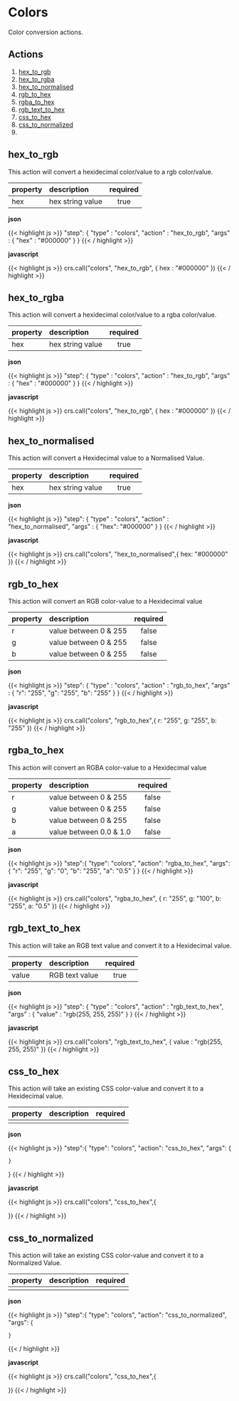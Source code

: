 # Colors

Color conversion actions.

## Actions
1. [hex_to_rgb](#hex_to_rgb)
2. [hex_to_rgba](#hex_to_rgba)
3. [hex_to_normalised](#hex_to_normalised)
4. [rgb_to_hex](#rgb_to_hex)
5. [rgba_to_hex](#rgba_to_hex)
6. [rgb_text_to_hex](#rgb_text_to_hex)
7. [css_to_hex](#css_to_hex)
8. [css_to_normalized](#css_to_normalized)
9. [](#)

## hex_to_rgb
This action will convert a hexidecimal color/value to a rgb color/value.

| property | description      | required |
|:---------|:-----------------| :--------: |
| hex      | hex string value | true |

**json**

{{< highlight js >}}
"step": {
    "type" : "colors",
    "action" : "hex_to_rgb",
    "args" : {
        "hex" : "#000000"
    }
}
{{< / highlight >}}


**javascript**

{{< highlight js >}}
crs.call("colors", "hex_to_rgb", {
    hex : "#000000"
})
{{< / highlight >}}


## hex_to_rgba
This action will convert a hexidecimal color/value to a rgba color/value.

| property | description      | required |
|:---------|:-----------------| :--------: |
| hex      | hex string value | true |

**json**

{{< highlight js >}}
"step": {
"type" : "colors",
"action" : "hex_to_rgb",
"args" : {
"hex" : "#000000"
}
}
{{< / highlight >}}


**javascript**

{{< highlight js >}}
crs.call("colors", "hex_to_rgb", {
hex : "#000000"
})
{{< / highlight >}}



## hex_to_normalised
This action will convert a Hexidecimal value to a Normalised Value.

| property | description      | required |
|:---------|:-----------------| :--------: |
| hex      | hex string value | true |


**json**

{{< highlight js >}}
"step": {
    "type" : "colors",
    "action" : "hex_to_normalised",
    "args" : {
        "hex": "#000000"
    }
}
{{< / highlight >}}

**javascript**

{{< highlight js >}}
crs.call("colors", "hex_to_normalised",{
    hex: "#000000"
})
{{< / highlight >}}



## rgb_to_hex
This action will convert an RGB color-value to a Hexidecimal value

| property | description           | required |
|:---------|:----------------------|:--------:|
| r        | value between 0 & 255 |  false   |
| g        | value between 0 & 255 |  false   |
| b        | value between 0 & 255 |  false   |

**json**

{{< highlight js >}}
"step": {
    "type" : "colors",
    "action" : "rgb_to_hex",
    "args" : {
        "r": "255",
        "g": "255",
        "b": "255"
    }
}
{{< / highlight >}}


**javascript**

{{< highlight js >}}
crs.call("colors", "rgb_to_hex",{
    r: "255",
    g: "255",
    b: "255"
    })
{{< / highlight >}}


## rgba_to_hex
This action will convert an RGBA color-value to a Hexidecimal value

| property | description             | required |
|:---------|:------------------------| :--------: |
| r        | value between 0 & 255   |  false   |
| g        | value between 0 & 255   |  false   |
| b        | value between 0 & 255   |  false   |
| a        | value between 0.0 & 1.0 |  false   |

**json**

{{< highlight js >}}
"step":{
    "type": "colors",
    "action": "rgba_to_hex",
    "args": {
        "r": "255",
        "g": "0",
        "b": "255",
        "a": "0.5"
    }
}
{{< / highlight >}}


**javascript**

{{< highlight js >}}
crs.call("colors", "rgba_to_hex", {
    r: "255",
    g: "100",
    b: "255",
    a: "0.5"
})
{{< / highlight >}}


## rgb_text_to_hex
This action will take an RGB text value and convert it to a Hexidecimal value.


| property | description    | required |
|:---------|:---------------| :--------: |
| value    | RGB text value | true |

**json**

{{< highlight js >}}
"step": {
    "type" : "colors",
    "action" : "rgb_text_to_hex",
    "args" : {
        "value" : "rgb(255, 255, 255)" 
    }
}
{{< / highlight >}}


**javascript**

{{< highlight js >}}
crs.call("colors", "rgb_text_to_hex", {
    value : "rgb(255, 255, 255)"
})
{{< / highlight >}}




## css_to_hex
This action will take an existing CSS color-value and convert it to a Hexidecimal value.

| property | description | required |
|:---------|:------------| :--------: |
|       |             |  |

**json**

{{< highlight js >}}
"step":{
    "type": "colors",
    "action": "css_to_hex",
    "args": {
        
    }
}
{{< / highlight >}}


**javascript**

{{< highlight js >}}
crs.call("colors", "css_to_hex",{
    
})
{{< / highlight >}}

## css_to_normalized
This action will take an existing CSS color-value and convert it to a Normalized Value.

| property | description      | required |
|:---------|:-----------------|:--------:|
|          |  |          |

**json**

{{< highlight js >}}
"step":{
    "type": "colors",
    "action": "css_to_normalized",
    "args": {

    }
{{< / highlight >}}


**javascript**

{{< highlight js >}}
crs.call("colors", "css_to_hex",{

})
{{< / highlight >}}